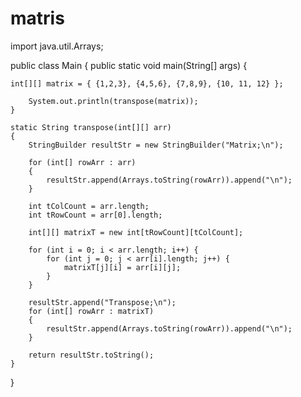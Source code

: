 # matris
import java.util.Arrays;

public class Main {
    public static void main(String[] args) {
    
    int[][] matrix = { {1,2,3}, {4,5,6}, {7,8,9}, {10, 11, 12} };

        System.out.println(transpose(matrix));
    }

    static String transpose(int[][] arr)
    {
        StringBuilder resultStr = new StringBuilder("Matrix;\n");

        for (int[] rowArr : arr)
        {
            resultStr.append(Arrays.toString(rowArr)).append("\n");
        }

        int tColCount = arr.length;
        int tRowCount = arr[0].length;

        int[][] matrixT = new int[tRowCount][tColCount];

        for (int i = 0; i < arr.length; i++) {
            for (int j = 0; j < arr[i].length; j++) {
                matrixT[j][i] = arr[i][j];
            }
        }

        resultStr.append("Transpose;\n");
        for (int[] rowArr : matrixT)
        {
            resultStr.append(Arrays.toString(rowArr)).append("\n");
        }

        return resultStr.toString();
    }
    
}
